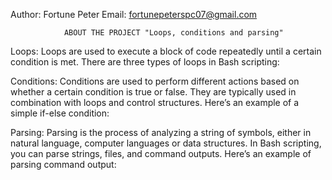 Author: Fortune Peter
Email: fortunepeterspc07@gmail.com

				ABOUT THE PROJECT "Loops, conditions and parsing"

Loops: Loops are used to execute a block of code repeatedly until a certain condition is met. There are three types of loops in Bash scripting:

Conditions: Conditions are used to perform different actions based on whether a certain condition is true or false. They are typically used in combination with loops and control structures. Here’s an example of a simple if-else condition:

Parsing: Parsing is the process of analyzing a string of symbols, either in natural language, computer languages or data structures. In Bash scripting, you can parse strings, files, and command outputs. Here’s an example of parsing command output:

